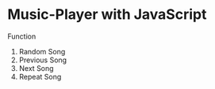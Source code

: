 # Music-Player with JavaScript

Function
1) Random Song
2) Previous Song
3) Next Song
4) Repeat Song


